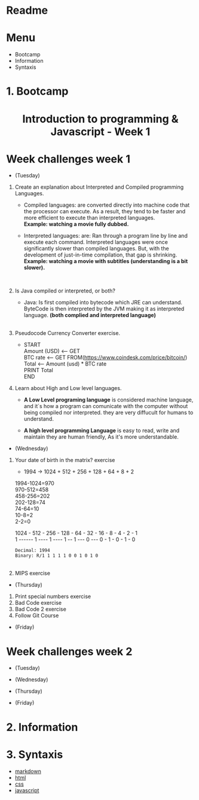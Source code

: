 # Readme

# Menu
- Bootcamp
- Information
- Syntaxis

# 1. Bootcamp
<h1 align="center">Introduction to programming & Javascript - Week 1</h1>

# Week challenges week 1 
- (Tuesday)
1. Create an explanation about Interpreted and Compiled programming Languages. 
    - Compiled languages: are converted directly into machine code that the processor can execute. As a result, they tend to be faster and more efficient to execute than interpreted languages. <br>
    <strong>Example: watching a movie fully dubbed.</strong><br>
    
    - Interpreted languages: are: Ran through a program line by line and execute each command. Interpreted languages were once significantly slower than compiled languages. But, with the development of just-in-time compilation, that gap is shrinking.<br>
    <strong>Example: watching a movie with subtitles (understanding is a bit slower).</strong><br>
    <br> 

2. Is Java compiled or interpreted, or both?
    - Java: Is first compiled into bytecode which JRE can understand. ByteCode is then interpreted by the JVM making it as interpreted language.
    <strong>(both complied and interpreted language)</strong><br>
    <br>
3. Pseudocode Currency Converter exercise.
    - START <br> 
    Amount (USD) <-- GET <br> 
    BTC rate <--  GET FROM(https://www.coindesk.com/price/bitcoin/)<br> 
    Total <-- Amount (usd) * BTC rate <br> 
    PRINT  Total <br> 
    END
4. Learn about High and Low level languages.
    - <strong>A Low Level programing language</strong> is considered machine language, and it´s how a program can comunicate with the computer without being compiled nor interpreted. they are very diffucult for humans to understand.

    - <strong>A high level programming Language</strong> is easy to read, write and maintain they are human friendly, As it's more understandable. 


- (Wednesday)
1. Your date of birth in the matrix? exercise
    - 1994 -> 1024 + 512 + 256 + 128 + 64 + 8 + 2 <br>

    1994-1024=970<br>
    970-512=458<br>
    458-256=202<br>
    202-128=74<br>
    74-64=10<br>
    10-8=2<br>
    2-2=0<br>


    1024 - 512 - 256 - 128 - 64 - 32 - 16 - 8 - 4 - 2 - 1<br> 
    1  ------ 1 ---- 1 ---- 1 -- 1 --- 0 --- 0 - 1 - 0 - 1 - 0<br> 

    `Decimal: 1994`<br>
    `Binary: R/1 1 1 1 1 0 0 1 0 1 0`<br>
    <br>
2. MIPS exercise

- (Thursday)
1. Print special numbers exercise
2. Bad Code exercise
3. Bad Code 2 exercise
4. Follow Git Course

- (Friday)


# Week challenges week 2
- (Tuesday)

- (Wednesday)
- (Thursday)
- (Friday)


# 2. Information
# 3. Syntaxis
- [markdown](markdown/README.md)
- [html](html/README.md)
- [css](css/README.md)
- [javascript](javascript/README.md)





